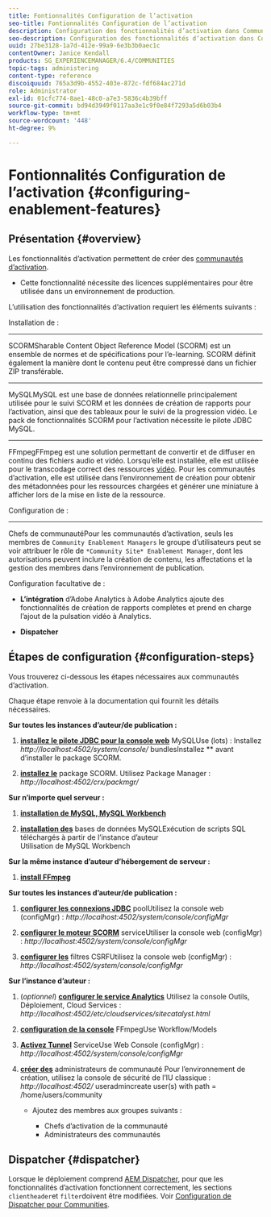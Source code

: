 ```yaml
---
title: Fontionnalités Configuration de l’activation
seo-title: Fontionnalités Configuration de l’activation
description: Configuration des fonctionnalités d’activation dans Communities
seo-description: Configuration des fonctionnalités d’activation dans Communities
uuid: 27be3128-1a7d-412e-99a9-6e3b3b0aec1c
contentOwner: Janice Kendall
products: SG_EXPERIENCEMANAGER/6.4/COMMUNITIES
topic-tags: administering
content-type: reference
discoiquuid: 765a3d9b-4552-403e-872c-fdf684ac271d
role: Administrator
exl-id: 01cfc774-8ae1-48c0-a7e3-5836c4b39bff
source-git-commit: bd94d3949f0117aa3e1c9f0e84f7293a5d6b03b4
workflow-type: tm+mt
source-wordcount: '448'
ht-degree: 9%

---
```


# Fontionnalités Configuration de l’activation {#configuring-enablement-features}

## Présentation {#overview}

Les fonctionnalités d’activation permettent de créer des [communautés d’activation](overview.md#enablement-community).

* Cette fonctionnalité nécessite des licences supplémentaires pour être utilisée dans un environnement de production.

L’utilisation des fonctionnalités d’activation requiert les éléments suivants :

Installation de :

* ****
SCORMSharable Content Object Reference Model (SCORM) est un ensemble de normes et de spécifications pour l’e-learning. SCORM définit également la manière dont le contenu peut être compressé dans un fichier ZIP transférable.

* ****
MySQLMySQL est une base de données relationnelle principalement utilisée pour le suivi SCORM et les données de création de rapports pour l’activation, ainsi que des tableaux pour le suivi de la progression vidéo. Le pack de fonctionnalités SCORM pour l’activation nécessite le pilote JDBC MySQL.

* ****
FFmpegFFmpeg est une solution permettant de convertir et de diffuser en continu des fichiers audio et vidéo. Lorsqu’elle est installée, elle est utilisée pour le transcodage correct des ressources  [vidéo](../../help/sites-authoring/default-components-foundation.md#video). Pour les communautés d’activation, elle est utilisée dans l’environnement de création pour obtenir des métadonnées pour les ressources chargées et générer une miniature à afficher lors de la mise en liste de la ressource.

Configuration de :

* ****
Chefs de communautéPour les communautés d’activation, seuls les membres de 
`Community Enablement Managers` le groupe d’utilisateurs peut se voir attribuer le rôle de  `*Community Site* Enablement Manager`, dont les autorisations peuvent inclure la création de contenu, les affectations et la gestion des membres dans l’environnement de publication.

Configuration facultative de :

* **L’intégration**
d’Adobe Analytics à Adobe Analytics ajoute des fonctionnalités de création de rapports complètes et prend en charge l’ajout de la pulsation vidéo à Analytics.

* **Dispatcher**

## Étapes de configuration {#configuration-steps}

Vous trouverez ci-dessous les étapes nécessaires aux communautés d’activation.

Chaque étape renvoie à la documentation qui fournit les détails nécessaires.

**Sur toutes les instances d’auteur/de publication :**

1. **[installez le pilote JDBC pour la console web](deploy-communities.md#jdbc-driver-for-mysql)**
MySQLUse (lots) : Installez  *http://localhost:4502/system/console/*
bundlesInstallez  ** avant d’installer le package SCORM.

1. **[installez le](deploy-communities.md#scorm-package)**
package SCORM. Utilisez Package Manager : 
*http://localhost:4502/crx/packmgr/*

**Sur n’importe quel serveur :**

1. **[installation de MySQL, MySQL Workbench](mysql.md)**

1. **[installation des](mysql.md#database-setup)**
bases de données MySQLExécution de scripts SQL téléchargés à partir de l’instance d’auteur
\
   Utilisation de MySQL Workbench

**Sur la même instance d’auteur d’hébergement de serveur :**

1. **[install FFmpeg](ffmpeg.md)**

**Sur toutes les instances d’auteur/de publication :**

1. **[configurer les connexions JDBC](mysql.md#configure-jdbc-connections)**
poolUtilisez la console web (configMgr) : 
*http://localhost:4502/system/console/configMgr*

1. **[configurer le moteur SCORM](mysql.md#aem-communities-scormengine-service)**
serviceUtiliser la console web (configMgr) : 
*http://localhost:4502/system/console/configMgr*

1. **[configurer les](mysql.md#adobe-granite-csrf-filter)**
filtres CSRFUtilisez la console web (configMgr) : 
*http://localhost:4502/system/console/configMgr*

**Sur l’instance d’auteur :**

1. (*optionnel*) **[configurer le service Analytics](analytics.md)**
Utilisez la console Outils, Déploiement, Cloud Services : 
*http://localhost:4502/etc/cloudservices/sitecatalyst.html*

1. **[configuration de la console](ffmpeg.md#configure-ffmpeg-transcoding-service)**
FFmpegUse Workflow/Models

1. **[Activez Tunnel](deploy-communities.md#tunnel-service-on-author)**
ServiceUse Web Console (configMgr) : 
*http://localhost:4502/system/console/configMgr*

1. **[créer des](users.md#creating-community-members)** administrateurs de communauté Pour l’environnement de création, utilisez la console de sécurité de l’IU classique :  *http://localhost:4502/*
useradmincreate user(s) with path = /home/users/community

   * Ajoutez des membres aux groupes suivants :

      * Chefs d’activation de la communauté
      * Administrateurs des communautés

## Dispatcher {#dispatcher}

Lorsque le déploiement comprend [AEM Dispatcher](https://helpx.adobe.com/experience-manager/dispatcher/using/dispatcher.html), pour que les fonctionnalités d’activation fonctionnent correctement, les sections `clientheader`et `filter`doivent être modifiées. Voir [Configuration de Dispatcher pour Communities](dispatcher.md#enablement).

